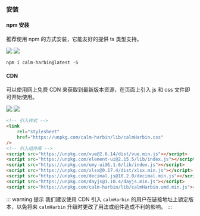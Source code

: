 ### 安装

#### npm 安装

推荐使用 npm 的方式安装，它能友好的提供 ts 类型支持。

[![](https://img.shields.io/npm/v/calm-harbin/latest)](https://www.npmjs.com/package/calm-harbin)
[![](https://img.shields.io/github/stars/CalmHarbin/calm-harbin?style=social)](https://github.com/CalmHarbin/calm-harbin)

```
npm i calm-harbin@latest -S
```

#### CDN

可以使用网上免费 CDN 来获取到最新版本资源，在页面上引入 js 和 css 文件即可开始使用。

[![](https://data.jsdelivr.com/v1/package/npm/calm-harbin/badge)](https://www.jsdelivr.com/package/npm/calm-harbin)
[![](https://img.shields.io/badge/unpkg-%40latest-green)](https://unpkg.com/calm-harbin/lib/calmHarbin.umd.min.js)

```html
<!-- 引入样式 -->
<link
    rel="stylesheet"
    href="https://unpkg.com/calm-harbin/lib/calmHarbin.css"
/>
<!-- 引入组件库 -->
<script src="https://unpkg.com/vue@2.6.14/dist/vue.min.js"></script>
<script src="https://unpkg.com/element-ui@2.15.5/lib/index.js"></script>
<script src="https://unpkg.com/umy-ui@1.1.6/lib/index.js"></script>
<script src="https://unpkg.com/xlsx@0.17.4/dist/xlsx.min.js"></script>
<script src="https://unpkg.com/decimal.js@10.2.0/decimal.min.js"></script>
<script src="https://unpkg.com/dayjs@1.10.4/dayjs.min.js"></script>
<script src="https://unpkg.com/calm-harbin/lib/calmHarbin.umd.min.js"></script>
```

::: warning 提示
我们建议使用 CDN 引入 `calmHarbin` 的用户在链接地址上锁定版本，以免将来 `calmHarbin` 升级时更改了用法或组件造成不利的影响。
:::
